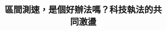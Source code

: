 ---
id: "65"
lang: zh-tw
publish: "TRUE"
selected: "FALSE"
selected_blog: "FALSE"
thumbnail: https://cm.pdis.tw/images/post/65/1KkTecro27zsaJUEncYIheSozd_UBgfJ9.jpg
title: 區間測速，是個好辦法嗎？科技執法的共同激盪
description: 「廢除區間測速」連署案
color: red
introduction:
  content: 網友說要「廢除區間測速」，因為這讓車速變慢，行車駕駛變得很不順暢。但是，國外研究指出，行車速度的增加，對於事故發生率與嚴重性具有正相關。區間測速跟交通安全、行車流暢度之間的關係為何？如何精進執法？又或者有沒有其他更好的方案呢？我們和交通部、警政署在會議前盤點事實資訊，邀請各方意見的網友，一起就這項新興的「科技執法」進行交流。
  image: https://cm.pdis.tw/images/post/65/1COEOs-vVP-tMgKjnoIlywUTPwIIv3ioX.jpg
join:
  type: 提
  title: 廢除區間測速
  link: https://join.gov.tw/idea/detail/74d6a3e5-6556-480f-8fde-ada6ca472f88
  image: https://cm.pdis.tw/images/post/65/1_19QK4KU3LDGPYUtp4r1UO74nXPsg3PZ.jpg
layout: post
departments:
  - 交通部
  - 內政部
tags:
  - 交通
  - 法規
  - 科技
embed:
  agenda_book:
    links:
      - https://issuu.com/pdis.tw/docs/_______________________65_______
  mind_map:
    links:
      - https://miro.com/app/live-embed/o9J_kuQ_LLc=/?moveToViewport=-4538,-1896,5357,2435&embedAutoplay=true
  ministry_slide:
    links:
      - https://issuu.com/pdis.tw/docs/1090417_____.pptx
      - https://issuu.com/pdis.tw/docs/___________.pptx_a29476a3a236e6
  host_slide:
    links:
      - https://issuu.com/pdis.tw/docs/_63-_________________final_
  transcript:
    links:
      - https://sayit.pdis.nat.gov.tw/2020-04-17-%E9%96%8B%E6%94%BE%E6%94%BF%E5%BA%9C%E7%AC%AC65%E6%AC%A1%E5%8D%94%E4%BD%9C%E6%9C%83%E8%AD%B0
---